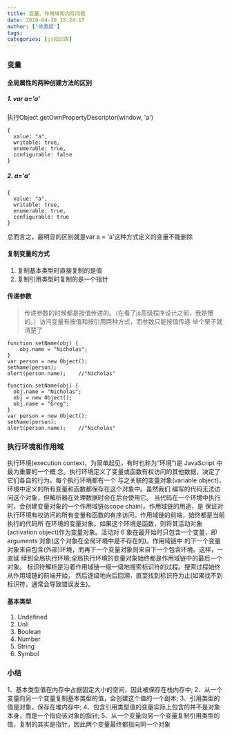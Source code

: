 ```yaml
---
title: 变量、作用域和内存问题
date: 2019-04-30 15:24:17
author: ['徐勇超']
tags:
categories: [js知识库]
---
```

### 变量
#### 全局属性的两种创建方法的区别
##### 1. var a='a'
执行Object.getOwnPropertyDescriptor(window, 'a')
```
{
  value: "a", 
  writable: true,
  enumerable: true,
  configurable: false
}
```

##### 2. a='a'
```
{
  value: "a",
  writable: true,
  enumerable: true,
  configurable: true
}
```
总而言之，最明显的区别就是var a = 'a'这种方式定义的变量不能删除

<!-- more -->

#### 复制变量的方式
1. 复制基本类型时直接复制的是值
2. 复制引用类型时复制的是一个指针

#### 传递参数
>传递参数的时候都是按值传递的。（在看了js高级程序设计之前，我是懵的。）访问变量有按值和按引用两种方式，而参数只能按值传递
举个栗子就清楚了
```
function setName(obj) {
    obj.name = "Nicholas";
}
var person = new Object();
setName(person);
alert(person.name);    //"Nicholas"
```

```
function setName(obj) {
  obj.name = "Nicholas";
  obj = new Object();
  obj.name = "Greg";
}
var person = new Object();
setName(person);
alert(person.name);    //"Nicholas"
```

### 执行环境和作用域
执行环境(execution context，为简单起见，有时也称为“环境”)是 JavaScript 中最为重要的一个概 念。执行环境定义了变量或函数有权访问的其他数据，决定了它们各自的行为。每个执行环境都有一个 与之关联的变量对象(variable object)，环境中定义的所有变量和函数都保存在这个对象中。虽然我们 编写的代码无法访问这个对象，但解析器在处理数据时会在后台使用它。
当代码在一个环境中执行时，会创建变量对象的一个作用域链(scope chain)。作用域链的用途，是 保证对执行环境有权访问的所有变量和函数的有序访问。作用域链的前端，始终都是当前执行的代码所 在环境的变量对象。如果这个环境是函数，则将其活动对象(activation object)作为变量对象。活动对 6 象在最开始时只包含一个变量，即 arguments 对象(这个对象在全局环境中是不存在的)。作用域链中 的下一个变量对象来自包含(外部)环境，而再下一个变量对象则来自下一个包含环境。这样，一直延 续到全局执行环境;全局执行环境的变量对象始终都是作用域链中的最后一个对象。
标识符解析是沿着作用域链一级一级地搜索标识符的过程。搜索过程始终从作用域链的前端开始， 然后逐级地向后回溯，直至找到标识符为止(如果找不到标识符，通常会导致错误发生)。

#### 基本类型
1. Undefined
2. Unll
3. Boolean
4. Number
5. String
6. Symbol

### 小结
1、基本类型值在内存中占据固定大小的空间，因此被保存在栈内存中;
2、从一个变量向另一个变量复制基本类型的值，会创建这个值的一个副本;
3、引用类型的值是对象，保存在堆内存中;
4、包含引用类型值的变量实际上包含的并不是对象本身，而是一个指向该对象的指针;
5、从一个变量向另一个变量复制引用类型的值，复制的其实是指针，因此两个变量最终都指向同一个对象